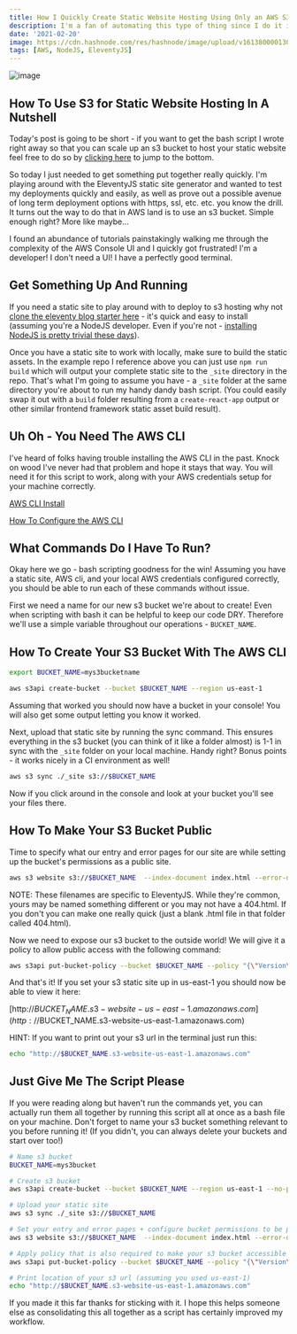 ```yaml
---
title: How I Quickly Create Static Website Hosting Using Only an AWS S3 Bucket
description: I'm a fan of automating this type of thing since I do it in almost every project I ever start up. I just like the autoformatting and clean look of the code too much to go without now (probably says something about my personality).
date: '2021-02-20'
image: https://cdn.hashnode.com/res/hashnode/image/upload/v1613800001307/gDmFYbkIj.png?w=1600&h=840&fit=crop&crop=entropy&auto=compress
tags: [AWS, NodeJS, EleventyJS]
---
```


![image]({{image}})

## How To Use S3 for Static Website Hosting In A Nutshell
Today's post is going to be short - if you want to get the bash script I wrote right away so that you can scale up an s3 bucket to host your static website feel free to do so by  [clicking here](#just-give-me-the-script-please)  to jump to the bottom.

So today I just needed to get something put together really quickly.  I'm playing around with the EleventyJS static site generator and wanted to test my deployments quickly and easily, as well as prove out a possible avenue of long term deployment options with https, ssl, etc. etc. you know the drill.  It turns out the way to do that in AWS land is to use an s3 bucket.  Simple enough right? More like maybe...

I found an abundance of tutorials painstakingly walking me through the complexity of the AWS Console UI and I quickly got frustrated! I'm a developer! I don't need a UI! I have a perfectly good terminal.

## Get Something Up And Running

If you need a static site to play around with to deploy to s3 hosting why not  [clone the eleventy blog starter here](https://github.com/11ty/eleventy-base-blog)  - it's quick and easy to install (assuming you're a NodeJS developer.  Even if you're not -  [installing NodeJS is pretty trivial these days](https://nodejs.org/en/download/)).

Once you have a static site to work with locally, make sure to build the static assets.  In the example repo I reference above you can just use `npm run build` which will output your complete static site to the `_site` directory in the repo.  That's what I'm going to assume you have - a `_site` folder at the same directory you're about to run my handy dandy bash script.  (You could easily swap it out with a `build` folder resulting from a `create-react-app` output or other similar frontend framework static asset build result).

## Uh Oh - You Need The AWS CLI

I've heard of folks having trouble installing the AWS CLI in the past.  Knock on wood I've never had that problem and hope it stays that way.  You will need it for this script to work, along with your AWS credentials setup for your machine correctly.

 [AWS CLI Install](https://docs.aws.amazon.com/cli/latest/userguide/cli-chap-install.html)

 [How To Configure the AWS CLI](https://docs.aws.amazon.com/cli/latest/userguide/cli-configure-quickstart.html)

## What Commands Do I Have To Run?

Okay here we go - bash scripting goodness for the win!  Assuming you have a static site, AWS cli, and your local AWS credentials configured correctly, you should be able to run each of these commands without issue.

First we need a name for our new s3 bucket we're about to create! Even when scripting with bash it can be helpful to keep our code DRY.  Therefore we'll use a simple variable throughout our operations - `BUCKET_NAME`.

## How To Create Your S3 Bucket With The AWS CLI
```bash
export BUCKET_NAME=mys3bucketname

aws s3api create-bucket --bucket $BUCKET_NAME --region us-east-1
```
Assuming that worked you should now have a bucket in your console!  You will also get some output letting you know it worked.

Next, upload that static site by running the sync command.  This ensures everything in the s3 bucket (you can think of it like a folder almost) is 1-1 in sync with the `_site` folder on your local machine. Handy right? Bonus points - it works nicely in a CI environment as well!
```bash
aws s3 sync ./_site s3://$BUCKET_NAME
```
Now if you click around in the console and look at your bucket you'll see your files there.

## How To Make Your S3 Bucket Public
Time to specify what our entry and error pages for our site are while setting up the bucket's permissions as a public site.
```bash
aws s3 website s3://$BUCKET_NAME  --index-document index.html --error-document 404.html
```
NOTE: These filenames are specific to EleventyJS.  While they're common, yours may be named something different or you may not have a 404.html.  If you don't you can make one really quick (just a blank .html file in that folder called 404.html).

Now we need to expose our s3 bucket to the outside world!  We will give it a policy to allow public access with the following command:
```bash
aws s3api put-bucket-policy --bucket $BUCKET_NAME --policy "{\"Version\":\"2012-10-17\",\"Statement\":[{\"Sid\":\"PublicReadGetObject\",\"Effect\":\"Allow\",\"Principal\":\"*\",\"Action\":\"s3:GetObject\",\"Resource\":\"arn:aws:s3:::$BUCKET_NAME/*\"}]}"
```

And that's it! If you set your s3 static site up in us-east-1 you should now be able to view it here:

 [http://$BUCKET_NAME.s3-website-us-east-1.amazonaws.com](http://$BUCKET_NAME.s3-website-us-east-1.amazonaws.com)

HINT: If you want to print out your s3 url in the terminal just run this:
```bash
echo "http://$BUCKET_NAME.s3-website-us-east-1.amazonaws.com"
```

## Just Give Me The Script Please

If you were reading along but haven't run the commands yet, you can actually run them all together by running this script all at once as a bash file on your machine.  Don't forget to name your s3 bucket something relevant to you before running it! (If you didn't, you can always delete your buckets and start over too!)

```bash
# Name s3 bucket
BUCKET_NAME=mys3bucket

# Create s3 bucket
aws s3api create-bucket --bucket $BUCKET_NAME --region us-east-1 --no-paginate

# Upload your static site
aws s3 sync ./_site s3://$BUCKET_NAME

# Set your entry and error pages + configure bucket permissions to be public
aws s3 website s3://$BUCKET_NAME  --index-document index.html --error-document 404.html

# Apply policy that is also required to make your s3 bucket accessible over the internet
aws s3api put-bucket-policy --bucket $BUCKET_NAME --policy "{\"Version\":\"2012-10-17\",\"Statement\":[{\"Sid\":\"PublicReadGetObject\",\"Effect\":\"Allow\",\"Principal\":\"*\",\"Action\":\"s3:GetObject\",\"Resource\":\"arn:aws:s3:::$BUCKET_NAME/*\"}]}"

# Print location of your s3 url (assuming you used us-east-1)
echo "http://$BUCKET_NAME.s3-website-us-east-1.amazonaws.com"
```

If you made it this far thanks for sticking with it. I hope this helps someone else as consolidating this all together as a script has certainly improved my workflow.
